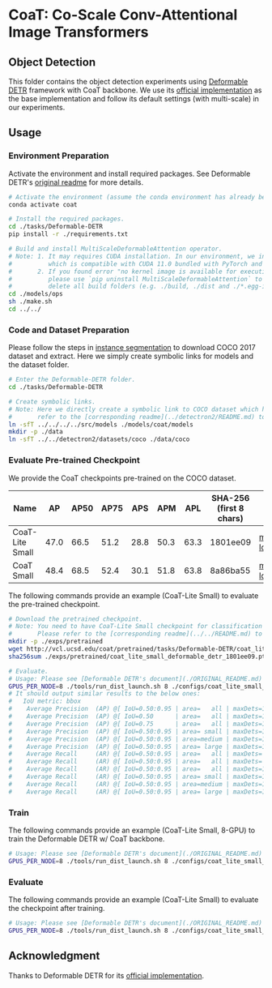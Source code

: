 # CoaT: Co-Scale Conv-Attentional Image Transformers

## Object Detection
This folder contains the object detection experiments using [Deformable DETR](https://arxiv.org/abs/2010.04159) framework with CoaT backbone. We use its [official implementation](https://github.com/fundamentalvision/Deformable-DETR) as the base implementation and follow its default settings (with multi-scale) in our experiments.

## Usage
### Environment Preparation
Activate the environment and install required packages. See Deformable DETR's [original readme](./ORIGINAL_README.md) for more details.
   ```bash
   # Activate the environment (assume the conda environment has already been created following the steps for classification task).
   conda activate coat

   # Install the required packages.
   cd ./tasks/Deformable-DETR
   pip install -r ./requirements.txt

   # Build and install MultiScaleDeformableAttention operator.
   # Note: 1. It may requires CUDA installation. In our environment, we install CUDA 11.3 
   #          which is compatible with CUDA 11.0 bundled with PyTorch and RTX 30 series graphic cards.
   #       2. If you found error "no kernel image is available for execution on the device" during training,
   #          please use `pip uninstall MultiScaleDeformableAttention` to remove the installed package,
   #          delete all build folders (e.g. ./build, ./dist and ./*.egg-info), and then re-run `./make.sh`.
   cd ./models/ops
   sh ./make.sh
   cd ../../
   ```

### Code and Dataset Preparation
Please follow the steps in [instance segmentation](../detectron2/README.md) to download COCO 2017 dataset and extract. Here we simply create symbolic links for models and the dataset folder.
   ```bash
   # Enter the Deformable-DETR folder.
   cd ./tasks/Deformable-DETR

   # Create symbolic links.
   # Note: Here we directly create a symbolic link to COCO dataset which has set up for instance segmentation task. You may
   #       refer to the [corresponding readme](../detectron2/README.md) to download COCO dataset in the instance segmentation task first. 
   ln -sfT ../../../../src/models ./models/coat/models
   mkdir -p ./data
   ln -sfT ../../detectron2/datasets/coco ./data/coco
   ```

### Evaluate Pre-trained Checkpoint
We provide the CoaT checkpoints pre-trained on the COCO dataset.

| Name | AP | AP50 | AP75 | APS | APM | APL | SHA-256 (first 8 chars) | URL |
| --- | --- | --- | --- | --- | --- | --- | --- | --- |
| CoaT-Lite Small | 47.0 | 66.5 | 51.2 | 28.8 | 50.3 | 63.3 | 1801ee09 | [model](http://vcl.ucsd.edu/coat/pretrained/tasks/Deformable-DETR/coat_lite_small_deformable_detr_1801ee09.pth), [log](http://vcl.ucsd.edu/coat/pretrained/tasks/Deformable-DETR/coat_lite_small_deformable_detr_1801ee09.txt) |
| CoaT Small | 48.4 | 68.5 | 52.4 | 30.1 | 51.8 | 63.8 | 8a86ba55 | [model](http://vcl.ucsd.edu/coat/pretrained/tasks/Deformable-DETR/coat_small_deformable_detr_8a86ba55.pth), [log](http://vcl.ucsd.edu/coat/pretrained/tasks/Deformable-DETR/coat_small_deformable_detr_8a86ba55.txt) |


The following commands provide an example (CoaT-Lite Small) to evaluate the pre-trained checkpoint.
   ```bash
   # Download the pretrained checkpoint.
   # Note: You need to have CoaT-Lite Small checkpoint for classification (coat_lite_small_8d362f48.pth) to run the following evaluation.
   #       Please refer to the [corresponding readme](../../README.md) to download the CoaT-Lite Small checkpoint for classification first.
   mkdir -p ./exps/pretrained
   wget http://vcl.ucsd.edu/coat/pretrained/tasks/Deformable-DETR/coat_lite_small_deformable_detr_1801ee09.pth -P ./exps/pretrained
   sha256sum ./exps/pretrained/coat_lite_small_deformable_detr_1801ee09.pth  # Make sure it matches the SHA-256 hash (first 8 characters) in the table.

   # Evaluate.
   # Usage: Please see [Deformable DETR's document](./ORIGINAL_README.md) for more details.
   GPUS_PER_NODE=8 ./tools/run_dist_launch.sh 8 ./configs/coat_lite_small_deformable_detr.sh --resume ./exps/pretrained/coat_lite_small_deformable_detr_1801ee09.pth --eval --batch_size 1
   # It should output similar results to the below ones:
   #   IoU metric: bbox
   #    Average Precision  (AP) @[ IoU=0.50:0.95 | area=   all | maxDets=100 ] = 0.470
   #    Average Precision  (AP) @[ IoU=0.50      | area=   all | maxDets=100 ] = 0.665
   #    Average Precision  (AP) @[ IoU=0.75      | area=   all | maxDets=100 ] = 0.512
   #    Average Precision  (AP) @[ IoU=0.50:0.95 | area= small | maxDets=100 ] = 0.288
   #    Average Precision  (AP) @[ IoU=0.50:0.95 | area=medium | maxDets=100 ] = 0.503
   #    Average Precision  (AP) @[ IoU=0.50:0.95 | area= large | maxDets=100 ] = 0.633
   #    Average Recall     (AR) @[ IoU=0.50:0.95 | area=   all | maxDets=  1 ] = 0.362
   #    Average Recall     (AR) @[ IoU=0.50:0.95 | area=   all | maxDets= 10 ] = 0.599
   #    Average Recall     (AR) @[ IoU=0.50:0.95 | area=   all | maxDets=100 ] = 0.641
   #    Average Recall     (AR) @[ IoU=0.50:0.95 | area= small | maxDets=100 ] = 0.427
   #    Average Recall     (AR) @[ IoU=0.50:0.95 | area=medium | maxDets=100 ] = 0.687
   #    Average Recall     (AR) @[ IoU=0.50:0.95 | area= large | maxDets=100 ] = 0.830
   ```
   
### Train
The following commands provide an example (CoaT-Lite Small, 8-GPU) to train the Deformable DETR w/ CoaT backbone.
   ```bash
   # Usage: Please see [Deformable DETR's document](./ORIGINAL_README.md) for more details.
   GPUS_PER_NODE=8 ./tools/run_dist_launch.sh 8 ./configs/coat_lite_small_deformable_detr.sh
   ```

### Evaluate
The following commands provide an example (CoaT-Lite Small) to evaluate the checkpoint after training.
   ```bash
   # Usage: Please see [Deformable DETR's document](./ORIGINAL_README.md) for more details.
   GPUS_PER_NODE=8 ./tools/run_dist_launch.sh 8 ./configs/coat_lite_small_deformable_detr.sh --resume ./exps/coat_lite_small_deformable_detr/checkpoint0049.pth --eval --batch_size 1
   ```

## Acknowledgment
Thanks to Deformable DETR for its [official implementation](https://github.com/fundamentalvision/Deformable-DETR).